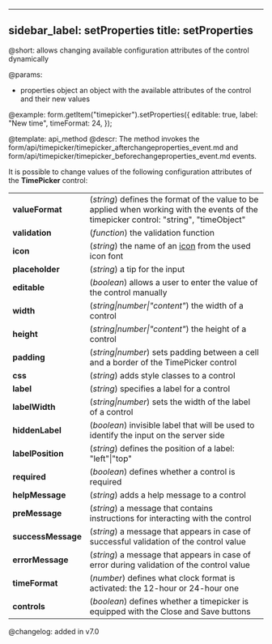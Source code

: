 
---
sidebar_label: setProperties
title: setProperties
---          

@short: allows changing available configuration attributes of the control dynamically

@params:
- properties   object      an object with the available attributes of the control and their new values



@example:
form.getItem("timepicker").setProperties({
    editable: true, 
    label: "New time", 
    timeFormat: 24, 
});


@template: api_method
@descr:
The method invokes the form/api/timepicker/timepicker_afterchangeproperties_event.md and form/api/timepicker/timepicker_beforechangeproperties_event.md events.

It is possible to change values of the following configuration attributes of the **TimePicker** control:

<table class="webixdoc_links">
	<tbody>
		<tr>
			<td class="webixdoc_links0"><b>valueFormat</b></td>
			<td>(<i>string</i>) defines the format of the value to be applied when working with the events of the timepicker control: "string", "timeObject"</td>
		</tr>
    <tr>
			<td class="webixdoc_links0"><b>validation</b></td>
			<td>(<i>function</i>) the validation function</td>
		</tr>
    <tr>
			<td class="webixdoc_links0"><b>icon</b></td>
			<td>(<i>string</i>) the name of an <a href="https://docs.dhtmlx.com/suite/helpers__icon.html">icon</a> from the used icon font</td>
		</tr>
    <tr>
			<td class="webixdoc_links0"><b>placeholder</b></td>
			<td>(<i>string</i>) a tip for the input</td>
		</tr>
    <tr>
			<td class="webixdoc_links0"><b>editable</b></td>
			<td>(<i>boolean</i>) allows a user to enter the value of the control manually</td>
		</tr>
    <tr>
			<td class="webixdoc_links0"><b>width</b></td>
			<td>(<i>string|number|"content"</i>) the width of a control</td>
		</tr>
    <tr>
			<td class="webixdoc_links0"><b>height</b></td>
			<td>(<i>string|number|"content"</i>) the height of a control</td>
		</tr>
         <tr>
			<td class="webixdoc_links0"><b>padding</b></td>
			<td>(<i>string|number</i>) sets padding between a cell and a border of the TimePicker control</td>
		</tr>	
    <tr>
			<td class="webixdoc_links0"><b>css</b></td>
			<td>(<i>string</i>) adds style classes to a control</td>
		</tr>
    <tr>
			<td class="webixdoc_links0"><b>label</b></td>
			<td>(<i>string</i>) specifies a label for a control</td>
		</tr>
    <tr>
			<td class="webixdoc_links0"><b>labelWidth</b></td>
			<td>(<i>string|number</i>) sets the width of the label of a control</td>
		</tr>
    <tr>
			<td class="webixdoc_links0"><b>hiddenLabel</b></td>
			<td>(<i>boolean</i>) invisible label that will be used to identify the input on the server side</td>
		</tr>
    <tr>
			<td class="webixdoc_links0"><b>labelPosition</b></td>
			<td>(<i>string</i>) defines the position of a label: "left"|"top"</td>
		</tr>
    <tr>
			<td class="webixdoc_links0"><b>required</b></td>
			<td>(<i>boolean</i>) defines whether a control is required</td>
		</tr>
    <tr>
			<td class="webixdoc_links0"><b>helpMessage</b></td>
			<td>(<i>string</i>) adds a help message to a control</td>
		</tr>
    <tr>
			<td class="webixdoc_links0"><b>preMessage</b></td>
			<td>(<i>string</i>) a message that contains instructions for interacting with the control</td>
		</tr>
    <tr>
			<td class="webixdoc_links0"><b>successMessage</b></td>
			<td>(<i>string</i>) a message that appears in case of successful validation of the control value</td>
		</tr>
    <tr>
			<td class="webixdoc_links0"><b>errorMessage</b></td>
			<td>(<i>string</i>) a message that appears in case of error during validation of the control value</td>
		</tr>
    <tr>
			<td class="webixdoc_links0"><b>timeFormat</b></td>
			<td>(<i>number</i>) defines what clock format is activated: the 12-hour or 24-hour one</td>
		</tr>
    <tr>
			<td class="webixdoc_links0"><b>controls</b></td>
			<td>(<i>boolean</i>) defines whether a timepicker is equipped with the Close and Save buttons</td>
		</tr>
    </tbody>
</table>





@changelog: added in v7.0


